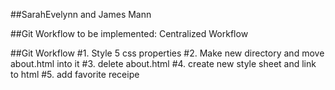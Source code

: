##SarahEvelynn and James Mann

##Git Workflow to be implemented: Centralized Workflow


##Git Workflow
#1. Style 5 css properties
#2. Make new directory and move about.html into it
#3. delete about.html
#4. create new style sheet and link to html
#5. add favorite receipe 
